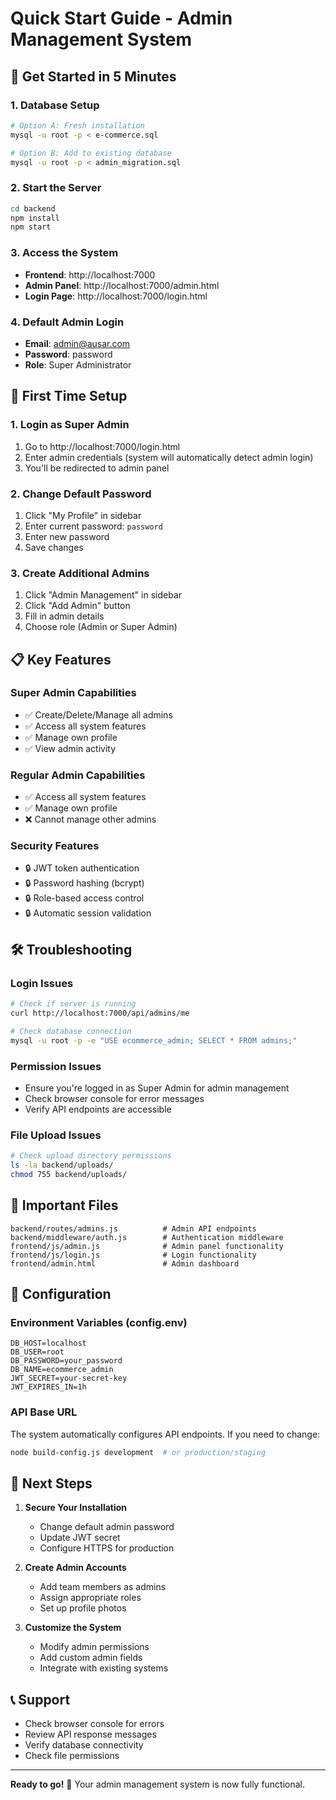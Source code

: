 # Quick Start Guide - Admin Management System

## 🚀 Get Started in 5 Minutes

### 1. Database Setup
```bash
# Option A: Fresh installation
mysql -u root -p < e-commerce.sql

# Option B: Add to existing database
mysql -u root -p < admin_migration.sql
```

### 2. Start the Server
```bash
cd backend
npm install
npm start
```

### 3. Access the System
- **Frontend**: http://localhost:7000
- **Admin Panel**: http://localhost:7000/admin.html
- **Login Page**: http://localhost:7000/login.html

### 4. Default Admin Login
- **Email**: admin@ausar.com
- **Password**: password
- **Role**: Super Administrator

## 🔐 First Time Setup

### 1. Login as Super Admin
1. Go to http://localhost:7000/login.html
2. Enter admin credentials (system will automatically detect admin login)
3. You'll be redirected to admin panel

### 2. Change Default Password
1. Click "My Profile" in sidebar
2. Enter current password: `password`
3. Enter new password
4. Save changes

### 3. Create Additional Admins
1. Click "Admin Management" in sidebar
2. Click "Add Admin" button
3. Fill in admin details
4. Choose role (Admin or Super Admin)

## 📋 Key Features

### Super Admin Capabilities
- ✅ Create/Delete/Manage all admins
- ✅ Access all system features
- ✅ Manage own profile
- ✅ View admin activity

### Regular Admin Capabilities
- ✅ Access all system features
- ✅ Manage own profile
- ❌ Cannot manage other admins

### Security Features
- 🔒 JWT token authentication
- 🔒 Password hashing (bcrypt)
- 🔒 Role-based access control
- 🔒 Automatic session validation

## 🛠️ Troubleshooting

### Login Issues
```bash
# Check if server is running
curl http://localhost:7000/api/admins/me

# Check database connection
mysql -u root -p -e "USE ecommerce_admin; SELECT * FROM admins;"
```

### Permission Issues
- Ensure you're logged in as Super Admin for admin management
- Check browser console for error messages
- Verify API endpoints are accessible

### File Upload Issues
```bash
# Check upload directory permissions
ls -la backend/uploads/
chmod 755 backend/uploads/
```

## 📁 Important Files

```
backend/routes/admins.js          # Admin API endpoints
backend/middleware/auth.js        # Authentication middleware
frontend/js/admin.js              # Admin panel functionality
frontend/js/login.js              # Login functionality
frontend/admin.html               # Admin dashboard
```

## 🔧 Configuration

### Environment Variables (config.env)
```env
DB_HOST=localhost
DB_USER=root
DB_PASSWORD=your_password
DB_NAME=ecommerce_admin
JWT_SECRET=your-secret-key
JWT_EXPIRES_IN=1h
```

### API Base URL
The system automatically configures API endpoints. If you need to change:
```bash
node build-config.js development  # or production/staging
```

## 🎯 Next Steps

1. **Secure Your Installation**
   - Change default admin password
   - Update JWT secret
   - Configure HTTPS for production

2. **Create Admin Accounts**
   - Add team members as admins
   - Assign appropriate roles
   - Set up profile photos

3. **Customize the System**
   - Modify admin permissions
   - Add custom admin fields
   - Integrate with existing systems

## 📞 Support

- Check browser console for errors
- Review API response messages
- Verify database connectivity
- Check file permissions

---

**Ready to go!** 🎉 Your admin management system is now fully functional. 
